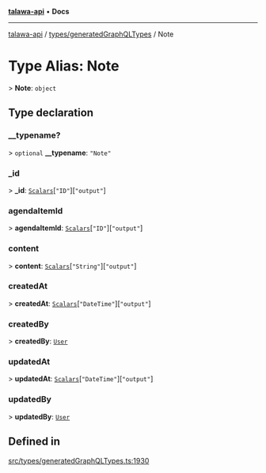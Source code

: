[**talawa-api**](../../../README.md) • **Docs**

***

[talawa-api](../../../modules.md) / [types/generatedGraphQLTypes](../README.md) / Note

# Type Alias: Note

\> **Note**: `object`

## Type declaration

### \_\_typename?

\> `optional` **\_\_typename**: `"Note"`

### \_id

\> **\_id**: [`Scalars`](Scalars.md)\[`"ID"`\]\[`"output"`\]

### agendaItemId

\> **agendaItemId**: [`Scalars`](Scalars.md)\[`"ID"`\]\[`"output"`\]

### content

\> **content**: [`Scalars`](Scalars.md)\[`"String"`\]\[`"output"`\]

### createdAt

\> **createdAt**: [`Scalars`](Scalars.md)\[`"DateTime"`\]\[`"output"`\]

### createdBy

\> **createdBy**: [`User`](User.md)

### updatedAt

\> **updatedAt**: [`Scalars`](Scalars.md)\[`"DateTime"`\]\[`"output"`\]

### updatedBy

\> **updatedBy**: [`User`](User.md)

## Defined in

[src/types/generatedGraphQLTypes.ts:1930](https://github.com/PalisadoesFoundation/talawa-api/blob/2f8fb6988cd34004fbbf76550c8eef691b861a19/src/types/generatedGraphQLTypes.ts#L1930)
